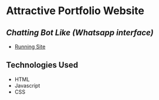 # Attractive Portfolio Website
## _Chatting Bot Like (Whatsapp interface)_


- [Running Site](https://vinayak-09.github.io/)


## Technologies Used

- HTML
- Javascript
- CSS


